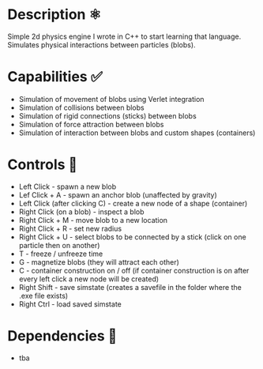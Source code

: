 # Description ⚛
Simple 2d physics engine I wrote in C++ to start learning that language. Simulates physical interactions between particles (blobs).

# Capabilities ✅
* Simulation of movement of blobs using Verlet integration
* Simulation of collisions between blobs
* Simulation of rigid connections (sticks) between blobs
* Simulation of force attraction between blobs
* Simulation of interaction between blobs and custom shapes (containers)

# Controls 🔀
* Left Click - spawn a new blob 
* Lef Click + A - spawn an anchor blob (unaffected by gravity) 
* Left Click (after clicking C) - create a new node of a shape (container) 
* Right Click (on a blob) - inspect a blob 
* Right Click + M - move blob to a new location
* Right Click + R - set new radius 
* Right Click + U - select blobs to be connected by a stick (click on one particle then on another)
* T - freeze / unfreeze time 
* G - magnetize blobs (they will attract each other)
* C - container construction on / off (if container construction is on after every left click a new node will be created)
* Right Shift - save simstate (creates a savefile in the folder where the .exe file exists)
* Right Ctrl - load saved simstate 

# Dependencies 🔗
* tba



